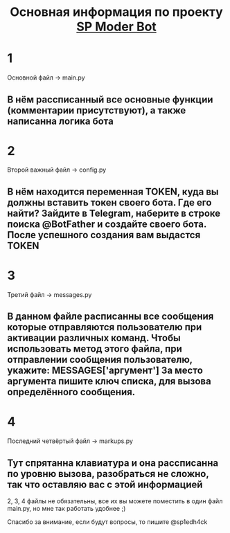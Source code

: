 <h1 align="center">Основная информация по проекту <a href="https://daniilshat.ru/" target="_blank">SP Moder Bot</a> 


# 1
Основной файл -> main.py

В нём рассписанный все основные функции (комментарии присутствуют), а также написанна логика бота
-
# 2

Второй важный файл -> config.py

В нём находится переменная TOKEN, куда вы должны вставить токен своего бота. Где его найти?
Зайдите в Telegram, наберите в строке поиска @BotFather и создайте своего бота.
После успешного создания вам выдастся TOKEN
-
# 3 #

Третий файл -> messages.py

В данном файле расписанны все сообщения которые отправляются пользователю при активации различных
команд.
Чтобы использовать метод этого файла, при отправлении сообщения пользователю, укажите:
MESSAGES['аргумент']
За место аргумента пишите ключ списка, для вызова определённого сообщения.
-
# 4 #

Последний четвёртый файл -> markups.py

Тут спрятанна клавиатура и она рассписанна по уровню вызова, разобраться не сложно, так что
оставляю вас с этой информацией
---
2, 3, 4 файлы не обязательны, все их вы можете поместить в один файл main.py, но мне так работать
удобнее ;)

Спасибо за внимание, если будут вопросы, то пишите @sp1edh4ck
